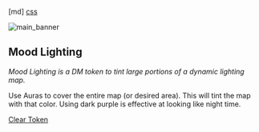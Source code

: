 [md]
[css](-OCVFMyYfsylqoZPiW6l)

![main_banner](https://raw.githubusercontent.com/Tougher-Together-DnD/default-game-assets/refs/heads/main/characters-sheets/light-sources/images/mood-lighting-portrait.png)

## Mood Lighting

*Mood Lighting is a DM token to tint large portions of a dynamic lighting map.*

Use Auras to cover the entire map (or desired area). This will tint the map with that color. Using dark purple is effective at looking like night time.

[Clear Token](https://raw.githubusercontent.com/Tougher-Together-DnD/default-game-assets/refs/heads/main/characters-sheets/light-sources/images/1-pixel-clear.png)